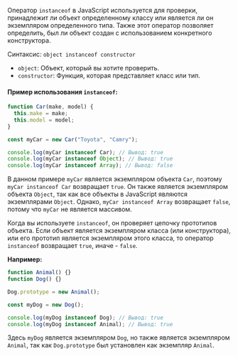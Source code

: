 Оператор `instanceof` в JavaScript используется для проверки, принадлежит ли объект определенному классу или является ли он экземпляром определенного типа. Также этот оператор позволяет определить, был ли объект создан с использованием конкретного конструктора.

Синтаксис: `object instanceof constructor`

- `object`: Объект, который вы хотите проверить.
- `constructor`: Функция, которая представляет класс или тип.

#### Пример использования `instanceof`:

```js
function Car(make, model) {
  this.make = make;
  this.model = model;
}

const myCar = new Car("Toyota", "Camry");

console.log(myCar instanceof Car); // Вывод: true
console.log(myCar instanceof Object); // Вывод: true
console.log(myCar instanceof Array); // Вывод: false
```

В данном примере `myCar` является экземпляром объекта `Car`, поэтому `myCar instanceof Car` возвращает `true`. Он также является экземпляром объекта `Object`, так как все объекты в JavaScript являются экземплярами `Object`. Однако, `myCar instanceof Array` возвращает `false`, потому что `myCar` не является массивом.

Когда вы используете `instanceof`, он проверяет цепочку прототипов объекта. Если объект является экземпляром класса (или конструктора), или его прототип является экземпляром этого класса, то оператор `instanceof` возвращает `true`, иначе - `false`.

**Например:**

```js
function Animal() {}
function Dog() {}

Dog.prototype = new Animal();

const myDog = new Dog();

console.log(myDog instanceof Dog); // Вывод: true
console.log(myDog instanceof Animal); // Вывод: true
```

Здесь `myDog` является экземпляром `Dog`, но также является экземпляром `Animal`, так как `Dog.prototype` был установлен как экземпляр `Animal`.
